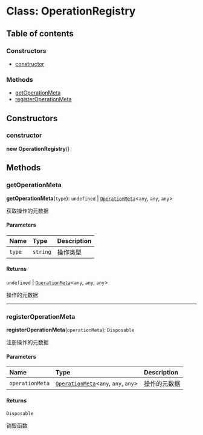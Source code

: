 # Class: OperationRegistry

## Table of contents

### Constructors

* [constructor](/en/auto-docs/history/classes/OperationRegistry.md#constructor)

### Methods

* [getOperationMeta](/en/auto-docs/history/classes/OperationRegistry.md#getoperationmeta)
* [registerOperationMeta](/en/auto-docs/history/classes/OperationRegistry.md#registeroperationmeta)

## Constructors

### constructor

**new OperationRegistry**()

## Methods

### getOperationMeta

**getOperationMeta**(`type`): `undefined` | [`OperationMeta`](/en/auto-docs/history/interfaces/OperationMeta.md)<`any`, `any`, `any`>

获取操作的元数据

#### Parameters

| Name | Type | Description |
| :------ | :------ | :------ |
| `type` | `string` | 操作类型 |

#### Returns

`undefined` | [`OperationMeta`](/en/auto-docs/history/interfaces/OperationMeta.md)<`any`, `any`, `any`>

操作的元数据

***

### registerOperationMeta

**registerOperationMeta**(`operationMeta`): `Disposable`

注册操作的元数据

#### Parameters

| Name | Type | Description |
| :------ | :------ | :------ |
| `operationMeta` | [`OperationMeta`](/en/auto-docs/history/interfaces/OperationMeta.md)<`any`, `any`, `any`> | 操作的元数据 |

#### Returns

`Disposable`

销毁函数

